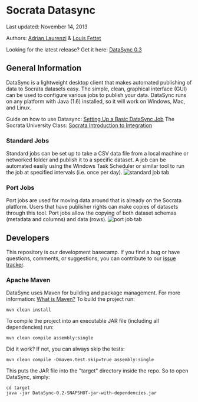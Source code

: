 Socrata Datasync
================

Last updated: November 14, 2013

Authors: [Adrian Laurenzi](http://www.github.com/alaurenz) & [Louis Fettet](http://www.github.com/LouisFettet)

Looking for the latest release? Get it here: [DataSync 0.3](https://github.com/socrata/datasync/releases/tag/0.3)

## General Information
DataSync is a lightweight desktop client that makes automated publishing of data to Socrata datasets easy. The simple, clean, graphical interface (GUI) can be used to configure various jobs to publish your data. DataSync runs on any platform with Java (1.6) installed, so it will work on Windows, Mac, and Linux.

Guide on how to use Datasync: [Setting Up a Basic DataSync Job](http://support.socrata.com/entries/24241271-Setting-up-a-basic-DataSync-job)
The Socrata University Class: [Socrata Introduction to Integration](http://socrata.wistia.com/medias/q4pwut6s56)

### Standard Jobs
Standard jobs can be set up to take a CSV data file from a local machine or networked folder and publish it to a specific dataset. A job can be automated easily using the Windows Task Scheduler or similar tool to run the job at specified intervals (i.e. once per day).
![standard job tab](http://i.imgur.com/byN0ibq.png?1)

### Port Jobs
Port jobs are used for moving data around that is already on the Socrata platform. Users that have publisher rights can make copies of datasets through this tool. Port jobs allow the copying of both dataset schemas (metadata and columns) and data (rows). 
![port job tab](http://i.imgur.com/tMz2sQP.png?1)


## Developers
This repository is our development basecamp. If you find a bug or have questions, comments, or suggestions, you can contribute to our [issue tracker](https://github.com/socrata/datasync/issues).

### Apache Maven
DataSync uses Maven for building and package management. For more information: [What is Maven?](http://maven.apache.org/what-is-maven.html)
To build the project run:
```
mvn clean install
```

To compile the project into an executable JAR file (including all dependencies) run:
```
mvn clean compile assembly:single
```

Did it work? If not, you can always skip the tests:
```
mvn clean compile -Dmaven.test.skip=true assembly:single
```

This puts the JAR file into the "target" directory inside the repo.  So to open DataSync, simply:
```
cd target
java -jar DataSync-0.2-SNAPSHOT-jar-with-dependencies.jar
```
